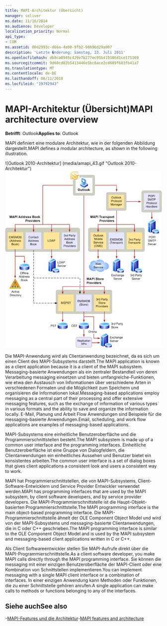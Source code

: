 ```yaml
---
title: MAPI-Architektur (Übersicht)
manager: soliver
ms.date: 11/16/2014
ms.audience: Developer
localization_priority: Normal
api_type:
- COM
ms.assetid: 00d2993c-d66a-4a00-9fb2-98696d29a007
description: 'Letzte �nderung: Samstag, 23. Juli 2011'
ms.openlocfilehash: db8ca0945c429e7b277ec95b419386d1ce175169
ms.sourcegitcommit: 9d60cd82b5413446e5bc8ace2cd689f683fb41a7
ms.translationtype: MT
ms.contentlocale: de-DE
ms.lasthandoff: 06/11/2018
ms.locfileid: "19792943"
---
```

# <a name="mapi-architecture-overview"></a><span data-ttu-id="d4e07-103">MAPI-Architektur (Übersicht)</span><span class="sxs-lookup"><span data-stu-id="d4e07-103">MAPI architecture overview</span></span>
 
<span data-ttu-id="d4e07-104">**Betrifft**: Outlook</span><span class="sxs-lookup"><span data-stu-id="d4e07-104">**Applies to**: Outlook</span></span> 
  
<span data-ttu-id="d4e07-105">MAPI definiert eine modulare Architektur, wie in der folgenden Abbildung dargestellt.</span><span class="sxs-lookup"><span data-stu-id="d4e07-105">MAPI defines a modular architecture, as shown in the following illustration.</span></span>  
  
<span data-ttu-id="d4e07-106">![Outlook 2010-Architektur] (media/amapi_43.gif "Outlook 2010-Architektur")</span><span class="sxs-lookup"><span data-stu-id="d4e07-106">![Outlook 2010 architecture](media/amapi_43.gif "Outlook 2010 architecture")</span></span>
  
<span data-ttu-id="d4e07-107">Die MAPI-Anwendung wird als Clientanwendung bezeichnet, da es sich um einen Client des MAPI-Subsystems darstellt.</span><span class="sxs-lookup"><span data-stu-id="d4e07-107">The MAPI application is known as a client application because it is a client of the MAPI subsystem.</span></span> <span data-ttu-id="d4e07-108">Messaging-basierte Anwendungen als ein zentraler Bestandteil von deren Verarbeitung messaging einsetzen und bieten umfangreiche-Funktionen, wie etwa den Austausch von Informationen über verschiedene Arten in verschiedenen Formaten und die Möglichkeit zum Speichern und organisieren die Informationen lokal.</span><span class="sxs-lookup"><span data-stu-id="d4e07-108">Messaging-based applications employ messaging as a central part of their processing and offer extensive messaging features, such as the exchange of information of various types in various formats and the ability to save and organize the information locally.</span></span> <span data-ttu-id="d4e07-109">E-Mail, Planung und Arbeit Flow Anwendungen sind Beispiele für die messaging-basierte Anwendungen.</span><span class="sxs-lookup"><span data-stu-id="d4e07-109">Email, scheduling, and work flow applications are examples of messaging-based applications.</span></span>
  
<span data-ttu-id="d4e07-110">MAPI-Subsystems eine einheitliche Benutzeroberfläche und die Programmierschnittstellen besteht.</span><span class="sxs-lookup"><span data-stu-id="d4e07-110">The MAPI subsystem is made up of a common user interface and the programming interfaces.</span></span> <span data-ttu-id="d4e07-111">Einheitliche Benutzeroberfläche ist eine Gruppe von Dialogfeldern, die Clientanwendungen ein einheitliches Aussehen und Benutzer bietet ein konsistentes arbeiten.</span><span class="sxs-lookup"><span data-stu-id="d4e07-111">The common user interface is a set of dialog boxes that gives client applications a consistent look and users a consistent way to work.</span></span>
  
<span data-ttu-id="d4e07-112">MAPI hat Programmierschnittstellen, die von MAPI-Subsystems, Client-Software-Entwicklern und Service Provider Entwickler verwendet werden.</span><span class="sxs-lookup"><span data-stu-id="d4e07-112">MAPI has programming interfaces that are used by the MAPI subsystem, by client software developers, and by service provider developers.</span></span> <span data-ttu-id="d4e07-113">Die MAPI-Programmierschnittstelle ist die Haupt-Objekt-basierten Programmierschnittstelle.</span><span class="sxs-lookup"><span data-stu-id="d4e07-113">The MAPI programming interface is the main object-based programming interface.</span></span> <span data-ttu-id="d4e07-114">Die MAPI-Programmierschnittstelle ähnelt der OLE Component Object Model und wird von der MAPI-Subsystems und messaging-basierte Clientanwendungen, die in C oder C++ geschrieben.</span><span class="sxs-lookup"><span data-stu-id="d4e07-114">The MAPI programming interface is similar to the OLE Component Object Model and is used by the MAPI subsystem and messaging-based client applications written in C or C++.</span></span> 
  
<span data-ttu-id="d4e07-115">Als Client Softwareentwickler stellen Sie MAPI-Aufrufe direkt über die MAPI-Programmierschnittstelle.</span><span class="sxs-lookup"><span data-stu-id="d4e07-115">As a client software developer, you make MAPI calls directly through the MAPI programming interface.</span></span> <span data-ttu-id="d4e07-116">Sie können die messaging mit einer einzigen Benutzeroberfläche der MAPI-Client oder eine Kombination von Schnittstellen implementieren.</span><span class="sxs-lookup"><span data-stu-id="d4e07-116">You can implement messaging with a single MAPI client interface or a combination of interfaces.</span></span> <span data-ttu-id="d4e07-117">In einer einzigen Anwendung kann Methoden oder Funktionen, die zu einer Schnittstelle gehören anrufen.</span><span class="sxs-lookup"><span data-stu-id="d4e07-117">A single application can make calls to methods or functions belonging to any of the interfaces.</span></span>
  
## <a name="see-also"></a><span data-ttu-id="d4e07-118">Siehe auch</span><span class="sxs-lookup"><span data-stu-id="d4e07-118">See also</span></span>

<span data-ttu-id="d4e07-119">-[MAPI-Features und die Architektur](mapi-features-and-architecture.md)</span><span class="sxs-lookup"><span data-stu-id="d4e07-119">-[MAPI features and architecture](mapi-features-and-architecture.md)</span></span>

